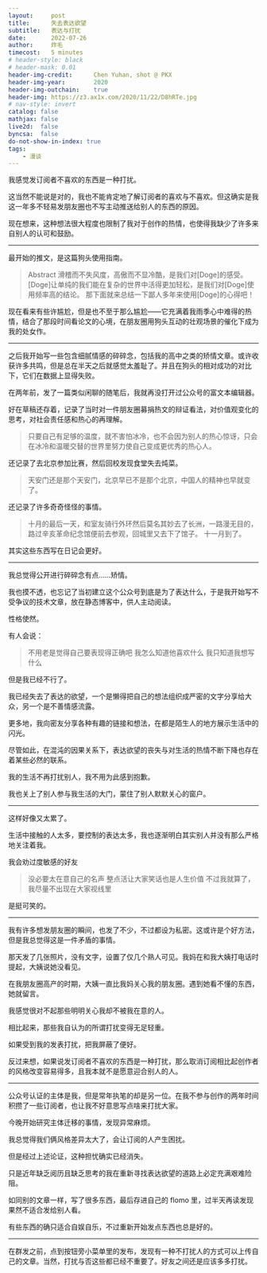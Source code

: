```yaml
---
layout:     post
title:      失去表达欲望
subtitle:   表达与打扰
date:       2022-07-26
author:     炸毛
timecost:   5 minutes
# header-style: black
# header-mask: 0.01
header-img-credit:      Chen Yuhan, shot @ PKX
header-img-year:        2020
header-img-outchain:    true
header-img: https://z3.ax1x.com/2020/11/22/D8hRTe.jpg
# nav-style: invert
catalog: false
mathjax: false
live2d:  false
byncsa:  false
do-not-show-in-index: true
tags:
    - 漫谈
---
```


我感觉发订阅者不喜欢的东西是一种打扰。

这当然不能说是对的，我也不能肯定地了解订阅者的喜欢与不喜欢。但这确实是我这一年多不轻易发朋友圈也不写主动推送给别人的东西的原因。

现在想来，这种想法很大程度也限制了我对于创作的热情，也使得我缺少了许多来自别人的认可和鼓励。

---

最开始的推文，是这篇狗头使用指南。

> Abstract
> 滑稽而不失风度，高傲而不显冷酷，是我们对[Doge]的感受。
> [Doge]让单纯的我们能在复杂的世界中活得更加轻松，是我们对[Doge]使用频率高的结论。 
> 那下面就来总结一下鄙人多年来使用[Doge]的心得吧！

现在看来有些许尴尬，但是也不至于那么尴尬——它充满着我雨季心中难得的热情，结合了那段时间看论文的心境，在朋友圈用狗头互动的壮观场景的催化下成为我的处女作。

---

之后我开始写一些包含细腻情感的碎碎念，包括我的高中之类的矫情文章。或许收获许多共鸣，但是总在半天之后就感觉太羞耻了。并且在狗头的相对成功的对比下，它们在数据上显得失败。

在两年前，发了一篇类似闲聊的随笔后，我就再没打开过公众号的富文本编辑器。

好在草稿还存着，记录了当时对一件朋友圈募捐热文的辩证看法，对价值观变化的思考，对社会责任感和热心的再理解。

> 只要自己有足够的温度，就不害怕冰冷，也不会因为别人的热心惊讶，只会在冰冷和温暖交替的世界里努力使自己变成更优秀的热心人。

还记录了去北京参加比赛，然后回校发现食堂失去炖菜。

> 天安门还是那个天安门，北京早已不是那个北京，中国人的精神也早就变了。

还记录了许多奇奇怪怪的事情。

> 十月的最后一天，和室友骑行外环然后莫名其妙去了长洲，一路漫无目的，路过辛亥革命纪念馆便前去参观，回城里又去下了馆子。
> 十一月到了。

其实这些东西写在日记会更好。

---

我总觉得公开进行碎碎念有点……矫情。

我也摸不透，也忘记了当初建立这个公众号到底是为了表达什么，于是我开始写不受争议的技术文章，放在静态博客中，供人主动阅读。

性格使然。

有人会说：

> 不用老是觉得自己要表现得正确吧
> 我怎么知道他喜欢什么
> 我只知道我想写什么

但是我已经不行了。

我已经失去了表达的欲望，一个是懒得把自己的想法组织成严密的文字分享给大众，另一个是不善情感流露。

更多地，我向密友分享各种有趣的链接和想法，在都是陌生人的地方展示生活中的闪光。

尽管如此，在混沌的因果关系下，表达欲望的丧失与对生活的热情不断下降也存在着某些必然的联系。

我的生活不再打扰别人，我不用为此感到抱歉。

我也关上了别人参与我生活的大门，蒙住了别人默默关心的窗户。

---

这样好像又太累了。

生活中接触的人太多，要控制的表达太多，我也逐渐明白其实别人并没有那么严格地关注着我。

我会劝过度敏感的好友

> 没必要太在意自己的名声
> 整点活让大家笑话也是人生价值
> 不过我就算了，我尽量不出现在大家视线里

是挺可笑的。

---

我有许多想发朋友圈的瞬间，也发了不少，不过都设为私密。这或许是个好方法，但是我总觉得这是一件矛盾的事情。

那天发了几张照片，没有文字，设置了仅几个熟人可见。我妈在和我大姨打电话时提起，大姨说她没看见。

在我朋友圈高产的时期，大姨一直比我妈关心我的朋友圈。遇到她看不懂的东西，她就留言。

我感觉很对不起那些明明关心我却不被我在意的人。

相比起来，那些我自认为的所谓打扰变得无足轻重。

如果受到我的发表打扰，把我屏蔽了便好。

反过来想，如果说发订阅者不喜欢的东西是一种打扰，那么取消订阅相比起创作者的风格改变容易得多，且我本就不是愿意迎合别人的人。

---

公众号认证的主体是我，但是常年执笔的却是另一位。在我不参与创作的两年时间积攒了一些订阅者，也让我不好意思写点啥来打扰大家。

今晚开始研究主体迁移的事情，发现异常麻烦。

我总觉得我们俩风格差异太大了，会让订阅的人产生困扰。

但是经过上述论证，这种担忧确实已经消失。

只是近年缺乏阅历且缺乏思考的我在重新寻找表达欲望的道路上必定充满艰难险阻。

如同别的文章一样，写了很多东西，最后存进自己的 flomo 里，过半天再读发现果然不适合发给别人看。

有些东西的确只适合自娱自乐，不过重新开始发点东西也总是好的。

---

在群发之前，点到按钮旁小菜单里的发布，发现有一种不打扰人的方式可以上传​自己的文章。
​
当然，打扰与否这些都已经不重要了​。​好友之间还是应该多多打扰。
